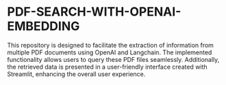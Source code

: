 # PDF-SEARCH-WITH-OPENAI-EMBEDDING
This repository is designed to facilitate the extraction of information from multiple PDF documents using OpenAI and Langchain. The implemented functionality allows users to query these PDF files seamlessly. Additionally, the retrieved data is presented in a user-friendly interface created with Streamlit, enhancing the overall user experience.
